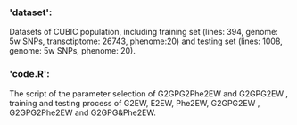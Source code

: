 ### 'dataset': 
Datasets of CUBIC population, including training set (lines: 394, genome: 5w SNPs, transctiptome: 26743, phenome:20) and testing set (lines: 1008, genome: 5w SNPs, phenome: 20).<br>
### 'code.R':
The script of the parameter selection of G2GPG2Phe2EW and G2GPG2EW , training and testing process of G2EW, E2EW, Phe2EW, G2GPG2EW , G2GPG2Phe2EW and G2GPG&Phe2EW.
